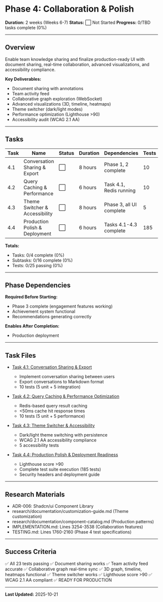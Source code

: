 # Phase 4: Collaboration & Polish

**Duration:** 2 weeks (Weeks 6-7)
**Status:** ⬜ Not Started
**Progress:** 0/TBD tasks complete (0%)

---

## Overview

Enable team knowledge sharing and finalize production-ready UI with document sharing, real-time collaboration, advanced visualizations, and accessibility compliance.

**Key Deliverables:**
- Document sharing with annotations
- Team activity feed
- Collaborative graph exploration (WebSocket)
- Advanced visualizations (3D, timeline, heatmaps)
- Theme switcher (dark/light modes)
- Performance optimization (Lighthouse >90)
- Accessibility audit (WCAG 2.1 AA)

---

## Tasks

| Task | Name | Status | Duration | Dependencies | Tests | Subtasks |
|------|------|--------|----------|--------------|-------|----------|
| 4.1 | Conversation Sharing & Export | ⬜ | 8 hours | Phase 1, 2 complete | 10 | 4 |
| 4.2 | Query Caching & Performance | ⬜ | 6 hours | Task 4.1, Redis running | 10 | 4 |
| 4.3 | Theme Switcher & Accessibility | ⬜ | 8 hours | Phase 3, all UI complete | 5 | 4 |
| 4.4 | Production Polish & Deployment | ⬜ | 6 hours | Tasks 4.1-4.3 complete | 185 | 4 |

**Totals:**
- Tasks: 0/4 complete (0%)
- Subtasks: 0/16 complete (0%)
- Tests: 0/25 passing (0%)

---

## Phase Dependencies

**Required Before Starting:**
- Phase 3 complete (engagement features working)
- Achievement system functional
- Recommendations generating correctly

**Enables After Completion:**
- Production deployment

---

## Task Files

- [Task 4.1: Conversation Sharing & Export](task-4.1-conversation-sharing-export.md)
  - Implement conversation sharing between users
  - Export conversations to Markdown format
  - 10 tests (5 unit + 5 integration)

- [Task 4.2: Query Caching & Performance Optimization](task-4.2-query-caching-performance.md)
  - Redis-based query result caching
  - <50ms cache hit response times
  - 10 tests (5 unit + 5 performance)

- [Task 4.3: Theme Switcher & Accessibility](task-4.3-theme-accessibility.md)
  - Dark/light theme switching with persistence
  - WCAG 2.1 AA accessibility compliance
  - 5 accessibility tests

- [Task 4.4: Production Polish & Deployment Readiness](task-4.4-production-polish.md)
  - Lighthouse score >90
  - Complete test suite execution (185 tests)
  - Security headers and deployment guide

---

## Research Materials

- ADR-006: Shadcn/ui Component Library
- research/documentation/customization-guide.md (Theme customization)
- research/documentation/component-catalog.md (Production patterns)
- IMPLEMENTATION.md: Lines 3254-3538 (Collaboration features)
- TESTING.md: Lines 1760-2160 (Phase 4 test specifications)

---

## Success Criteria

✅ All 23 tests passing
✅ Document sharing works
✅ Team activity feed accurate
✅ Collaborative graph real-time sync
✅ 3D graph, timeline, heatmaps functional
✅ Theme switcher works
✅ Lighthouse score >90
✅ WCAG 2.1 AA compliant
✅ READY FOR PRODUCTION

---

**Last Updated:** 2025-10-21
